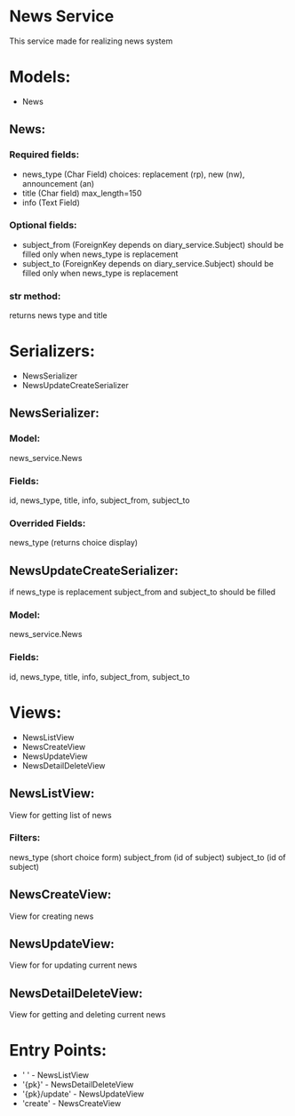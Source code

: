 # News Service
This service made for realizing news system

# Models:

 - News

## News:

### Required fields: 

- news_type (Char Field) choices: replacement (rp), new (nw), announcement (an)
- title (Char field) max_length=150
- info (Text Field)

### Optional fields:

- subject_from (ForeignKey depends on diary_service.Subject) should be filled only when news_type is replacement
- subject_to (ForeignKey depends on diary_service.Subject) should be filled only when news_type is replacement

### str method: 

returns news type and title

# Serializers:

- NewsSerializer
- NewsUpdateCreateSerializer

## NewsSerializer:

### Model: 
news_service.News

### Fields:
id, news_type, title, info, subject_from, subject_to

### Overrided Fields:
news_type (returns choice display)

## NewsUpdateCreateSerializer:
if news_type is replacement subject_from and subject_to should be filled

### Model: 
news_service.News

### Fields:
id, news_type, title, info, subject_from, subject_to

# Views:

- NewsListView
- NewsCreateView
- NewsUpdateView
- NewsDetailDeleteView

## NewsListView:
View for getting list of news

### Filters: 
news_type (short choice form)
subject_from (id of subject)
subject_to (id of subject)

## NewsCreateView:
View for creating news

## NewsUpdateView:
View for for updating current news

## NewsDetailDeleteView:
View for getting and deleting current news

# Entry Points:
- ' ' - NewsListView
- '{pk}' - NewsDetailDeleteView
- '{pk}/update' - NewsUpdateView
- 'create' - NewsCreateView
